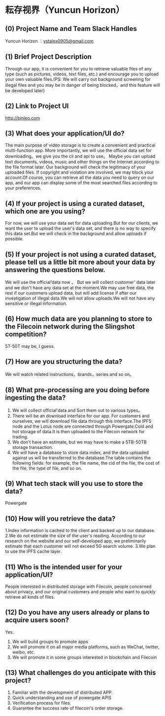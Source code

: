 # 耘存视界（Yuncun Horizon）


## (0) Project Name and Team Slack Handles

Yuncun Horizon ：ystalex0905@gmail.com

## (1) Brief Project Description
Through our app, it is convenient for you to retrieve valuable files of any type (such as pictures, videos, text files, etc.) and encourage you to upload your own valuable files.(PS: We will carry out background screening for illegal files and you may be in danger of being blocked，and this feature will be developed later)


## (2) Link to Project UI
http://binleo.com


## (3) What does your application/UI do?
The main purpose of video storage is to create a convenient and practical multi-function app. 
More importantly, we will use the official data set for downloading。we give you the cli and api to use。
Maybe you can upload text documents, videos, music and other things on the Internet according to the file format  later.
Our background will check the legitimacy of your uploaded files. If copyright and violation are involved, we may block your account.Of course, you can retrieve all the data you need to query on our app, and our app can display some of the most searched files according to your preferences.


## (4) If your project is using a curated dataset, which one are you using?

For now, we will use your data set for data uploading.But for our clients, we want the user to upload the user's data set, and there is no way to specify this data set.But we will check in the background and allow uploads if possible.

## (5) If your project is not using a curated dataset, please tell us a little bit more about your data by answering the questions below.
We will use the official‘data  now 。 But we will  collect customer’ data  later and we don't have any data set at the moment.We may use free data, the rest if our customers upload data, but will add license if after our investigation of illegal data.We will not allow uploads.We will not have any sensitive or illegal information.

## (6) How much data are you planning to store to the Filecoin network during the Slingshot competition?
 5T-50T may be, I guess.

## (7) How are you structuring the data?

We will watch related  instructions，brands，series and so on。

## (8) What pre-processing are you doing before ingesting the data?
1.  We will collect official'data and Sort them out to various types。
2. There will be an download interface for our app. For customers and ourselves, we will download file data through this interface.The IPFS node and the Lotus node are connected through Powergate.Cold and hot storage of data.It is then uploaded to the Filecoin network for trading.
3. We don't have an estimate, but we may have to make a 5TB-50TB storage transaction.
4. We will have a database to store data index, and the data uploaded against us will be transferred to the database.The table contains the following fields: for example, the file name, the cid of the file, the cost of the file, the type of file, and so on.


## (9)  What tech stack will you use to store the data?

Powergate

## (10) How will you retrieve the data?

1.Index information is cached to the client and backed up to our database.
2.We do not estimate the size of the user's reading. According to our research on the website and our self-developed app, we preliminarily estimate that each customer will not exceed 5G search volume.
3.We plan to use the IPFS cache layer.

## (11) Who is the intended user for your application/UI?

People interested in distributed storage with Filecoin, people concerned about privacy, and our original customers and people who want to quickly retrieve all kinds of files.

## (12) Do you have any users already or plans to acquire users soon?

Yes.  
1. We will build groups to promote apps
2. We will promote it on all major media platforms, such as WeChat, twitter, weibo, etc.
3. We will promote it in some groups interested in blockchain and Filecoin

## (13) What challenges do you anticipate with this project?
1. Familiar with the development of distributed APP.
2. Quick understanding and use of powergate APIS
3. Verification process for files.
4. Guarantee the success rate of filecoin's order storage.
